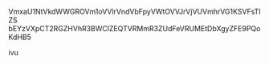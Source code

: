 VmxaU1NtVkdWWGROVm1oVVlrVndVbFpyVWtOVVJrVjVUVmhrVG1KSVFsTlZS
bEYzVXpCT2RGZHVhR3BWClZEQTVRMmR3ZUdFeVRUMEtDbXgyZFE9PQoKdHB5

ivu